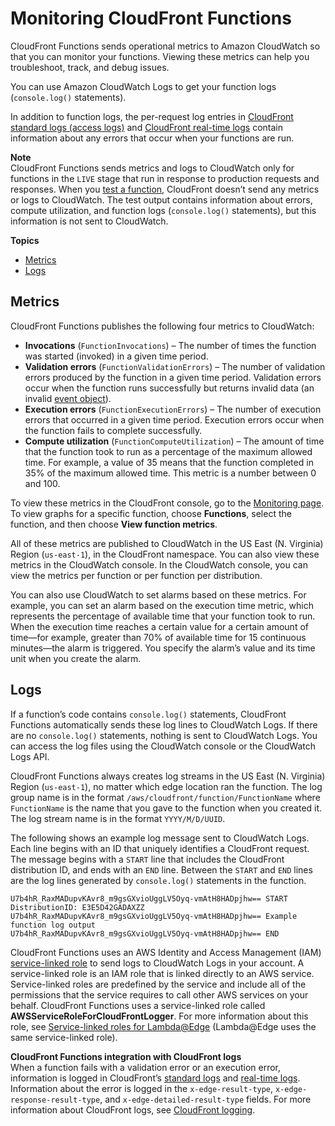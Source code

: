 # Monitoring CloudFront Functions<a name="monitoring-functions"></a>

CloudFront Functions sends operational metrics to Amazon CloudWatch so that you can monitor your functions\. Viewing these metrics can help you troubleshoot, track, and debug issues\.

You can use Amazon CloudWatch Logs to get your function logs \(`console.log()` statements\)\.

In addition to function logs, the per\-request log entries in [CloudFront standard logs \(access logs\)](AccessLogs.md) and [CloudFront real\-time logs](real-time-logs.md) contain information about any errors that occur when your functions are run\.

**Note**  
CloudFront Functions sends metrics and logs to CloudWatch only for functions in the `LIVE` stage that run in response to production requests and responses\. When you [test a function](test-function.md), CloudFront doesn’t send any metrics or logs to CloudWatch\. The test output contains information about errors, compute utilization, and function logs \(`console.log()` statements\), but this information is not sent to CloudWatch\.

**Topics**
+ [Metrics](#monitoring-functions-metrics)
+ [Logs](#monitoring-functions-logs)

## Metrics<a name="monitoring-functions-metrics"></a>

CloudFront Functions publishes the following four metrics to CloudWatch:
+ **Invocations** \(`FunctionInvocations`\) – The number of times the function was started \(invoked\) in a given time period\.
+ **Validation errors** \(`FunctionValidationErrors`\) – The number of validation errors produced by the function in a given time period\. Validation errors occur when the function runs successfully but returns invalid data \(an invalid [event object](functions-event-structure.md)\)\.
+ **Execution errors** \(`FunctionExecutionErrors`\) – The number of execution errors that occurred in a given time period\. Execution errors occur when the function fails to complete successfully\.
+ **Compute utilization** \(`FunctionComputeUtilization`\) – The amount of time that the function took to run as a percentage of the maximum allowed time\. For example, a value of 35 means that the function completed in 35% of the maximum allowed time\. This metric is a number between 0 and 100\.

To view these metrics in the CloudFront console, go to the [Monitoring page](https://console.aws.amazon.com/cloudfront/v3/home?#/monitoring)\. To view graphs for a specific function, choose **Functions**, select the function, and then choose **View function metrics**\.

All of these metrics are published to CloudWatch in the US East \(N\. Virginia\) Region \(`us-east-1`\), in the CloudFront namespace\. You can also view these metrics in the CloudWatch console\. In the CloudWatch console, you can view the metrics per function or per function per distribution\.

You can also use CloudWatch to set alarms based on these metrics\. For example, you can set an alarm based on the execution time metric, which represents the percentage of available time that your function took to run\. When the execution time reaches a certain value for a certain amount of time—for example, greater than 70% of available time for 15 continuous minutes—the alarm is triggered\. You specify the alarm’s value and its time unit when you create the alarm\.

## Logs<a name="monitoring-functions-logs"></a>

If a function’s code contains `console.log()` statements, CloudFront Functions automatically sends these log lines to CloudWatch Logs\. If there are no `console.log()` statements, nothing is sent to CloudWatch Logs\. You can access the log files using the CloudWatch console or the CloudWatch Logs API\.

CloudFront Functions always creates log streams in the US East \(N\. Virginia\) Region \(`us-east-1`\), no matter which edge location ran the function\. The log group name is in the format `/aws/cloudfront/function/FunctionName` where `FunctionName` is the name that you gave to the function when you created it\. The log stream name is in the format `YYYY/M/D/UUID`\.

The following shows an example log message sent to CloudWatch Logs\. Each line begins with an ID that uniquely identifies a CloudFront request\. The message begins with a `START` line that includes the CloudFront distribution ID, and ends with an `END` line\. Between the `START` and `END` lines are the log lines generated by `console.log()` statements in the function\.

```
U7b4hR_RaxMADupvKAvr8_m9gsGXvioUggLV5Oyq-vmAtH8HADpjhw== START DistributionID: E3E5D42GADAXZZ
U7b4hR_RaxMADupvKAvr8_m9gsGXvioUggLV5Oyq-vmAtH8HADpjhw== Example function log output
U7b4hR_RaxMADupvKAvr8_m9gsGXvioUggLV5Oyq-vmAtH8HADpjhw== END
```

CloudFront Functions uses an AWS Identity and Access Management \(IAM\) [service\-linked role](https://docs.aws.amazon.com/IAM/latest/UserGuide/id_roles_terms-and-concepts.html#iam-term-service-linked-role) to send logs to CloudWatch Logs in your account\. A service\-linked role is an IAM role that is linked directly to an AWS service\. Service\-linked roles are predefined by the service and include all of the permissions that the service requires to call other AWS services on your behalf\. CloudFront Functions uses a service\-linked role called **AWSServiceRoleForCloudFrontLogger**\. For more information about this role, see [Service\-linked roles for Lambda@Edge](lambda-edge-permissions.md#using-service-linked-roles) \(Lambda@Edge uses the same service\-linked role\)\.

**CloudFront Functions integration with CloudFront logs**  
When a function fails with a validation error or an execution error, information is logged in CloudFront’s [standard logs](AccessLogs.md) and [real\-time logs](real-time-logs.md)\. Information about the error is logged in the `x-edge-result-type`, `x-edge-response-result-type`, and `x-edge-detailed-result-type` fields\. For more information about CloudFront logs, see [CloudFront logging](logging.md)\.
